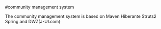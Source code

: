 #community management system


The community management system is based on Maven Hiberante Struts2 Spring and DWZ(J-UI.com)
